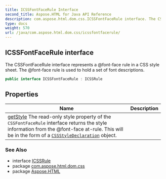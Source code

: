 ```yaml
---
title: ICSSFontFaceRule Interface
second_title: Aspose.HTML for Java API Reference
description: com.aspose.html.dom.css.ICSSFontFaceRule interface. The CSSFontFaceRule interface represents a font-face rule in a CSS style sheet. The font-face rule is used to hold a set of font descriptions
type: docs
weight: 570
url: /java/com.aspose.html.dom.css/icssfontfacerule/
---
```

## ICSSFontFaceRule interface

The CSSFontFaceRule interface represents a @font-face rule in a CSS style sheet. The @font-face rule is used to hold a set of font descriptions.

```java
public interface ICSSFontFaceRule : ICSSRule
```

## Properties

| Name | Description |
| --- | --- |
| [getStyle](../../com.aspose.html.dom.css/icssfontfacerule/style/) The read-only style property of the `CSSFontFaceRule` interface returns the style information from the @font-face at-rule. This will be in the form of a [`CSSStyleDeclaration`](../icssstyledeclaration/) object. |

### See Also

* interface [ICSSRule](../icssrule/)
* package [com.aspose.html.dom.css](../../com.aspose.html.dom.css/)
* package [Aspose.HTML](../../)
